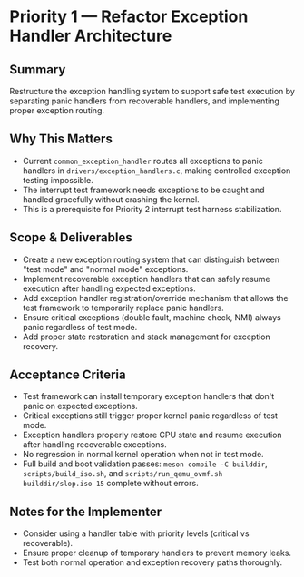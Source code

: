 # Priority 1 — Refactor Exception Handler Architecture

## Summary
Restructure the exception handling system to support safe test execution by separating panic handlers from recoverable handlers, and implementing proper exception routing.

## Why This Matters
- Current `common_exception_handler` routes all exceptions to panic handlers in `drivers/exception_handlers.c`, making controlled exception testing impossible.
- The interrupt test framework needs exceptions to be caught and handled gracefully without crashing the kernel.
- This is a prerequisite for Priority 2 interrupt test harness stabilization.

## Scope & Deliverables
- Create a new exception routing system that can distinguish between "test mode" and "normal mode" exceptions.
- Implement recoverable exception handlers that can safely resume execution after handling expected exceptions.
- Add exception handler registration/override mechanism that allows the test framework to temporarily replace panic handlers.
- Ensure critical exceptions (double fault, machine check, NMI) always panic regardless of test mode.
- Add proper state restoration and stack management for exception recovery.

## Acceptance Criteria
- Test framework can install temporary exception handlers that don't panic on expected exceptions.
- Critical exceptions still trigger proper kernel panic regardless of test mode.
- Exception handlers properly restore CPU state and resume execution after handling recoverable exceptions.
- No regression in normal kernel operation when not in test mode.
- Full build and boot validation passes: `meson compile -C builddir`, `scripts/build_iso.sh`, and `scripts/run_qemu_ovmf.sh builddir/slop.iso 15` complete without errors.

## Notes for the Implementer
- Consider using a handler table with priority levels (critical vs recoverable).
- Ensure proper cleanup of temporary handlers to prevent memory leaks.
- Test both normal operation and exception recovery paths thoroughly.
